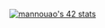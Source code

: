 [![mannouao's 42 stats](https://badge42.vercel.app/api/v2/cl39vsopq002109k4tyc6r52k/stats?cursusId=21&coalitionId=78)](https://github.com/JaeSeoKim/badge42)

